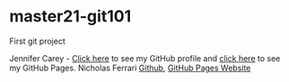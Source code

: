 # master21-git101
First git project 

[I'm an inline-style link]:(http://phiddle.github.io/phiddle)
[I'm an inline-style link]:(http://github.com/phiddle)

Jennifer Carey - [Click here](https://github.com/jennifer-carey) to see my GitHub profile and [click here](https://jennifer-carey.github.io/) to see my GitHub Pages.
Nicholas Ferrari [Github](https://github.com/NickFerra), [GitHub Pages Website](https://nickferra.github.io/NickWeb/)